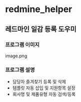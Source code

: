 # redmine_helper
## 레드마인 일감 등록 도우미

### 프로그램 이미지
image.png

### 프로그램 설명
- 담당자 즐겨찾기 등록 및 삭제
- 템플릿 자동 삽입 및 지원항목 설정
- 회사명 및 제품유형 자동 검색/등록